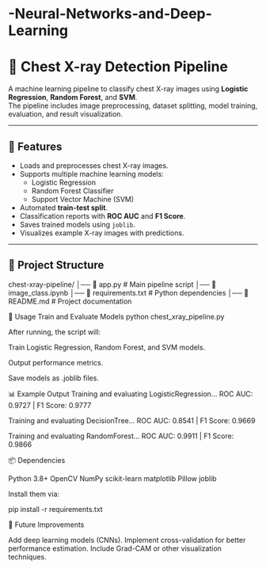 # -Neural-Networks-and-Deep-Learning

# 🩻 Chest X-ray Detection Pipeline

A machine learning pipeline to classify chest X-ray images using **Logistic Regression**, **Random Forest**, and **SVM**.  
The pipeline includes image preprocessing, dataset splitting, model training, evaluation, and result visualization.

---

## 📌 Features
- Loads and preprocesses chest X-ray images.
- Supports multiple machine learning models:
  - Logistic Regression
  - Random Forest Classifier
  - Support Vector Machine (SVM)
- Automated **train-test split**.
- Classification reports with **ROC AUC** and **F1 Score**.
- Saves trained models using `joblib`.
- Visualizes example X-ray images with predictions.

---

## 📂 Project Structure
chest-xray-pipeline/
│── 📄 app.py # Main pipeline script
│── 📄 image_class.ipynb
│── 📄 requirements.txt # Python dependencies
│── 📄 README.md # Project documentation


🚀 Usage
Train and Evaluate Models
python chest_xray_pipeline.py


After running, the script will:

Train Logistic Regression, Random Forest, and SVM models.

Output performance metrics.

Save models as .joblib files.

📊 Example Output
Training and evaluating LogisticRegression...
ROC AUC: 0.9727 | F1 Score: 0.9777

Training and evaluating DecisionTree...
ROC AUC: 0.8541 | F1 Score: 0.9669

Training and evaluating RandomForest...
ROC AUC: 0.9911 | F1 Score: 0.9866

📦 Dependencies

Python 3.8+
OpenCV
NumPy
scikit-learn
matplotlib
Pillow
joblib

Install them via:

pip install -r requirements.txt

🧠 Future Improvements

Add deep learning models (CNNs).
Implement cross-validation for better performance estimation.
Include Grad-CAM or other visualization techniques.
